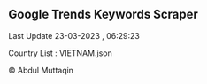

## Google Trends Keywords Scraper 
 
Last Update 23-03-2023 , 06:29:23

Country List :
VIETNAM.json



© Abdul Muttaqin 
